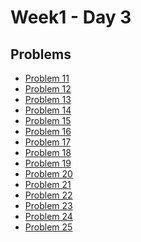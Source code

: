 # Week1 - Day 3

## Problems
- [Problem 11](https://github.com/Harsh-04-h/PIPTP-Prep-2025/blob/main/Week1/Day3/Problem%2011)
- [Problem 12]()
- [Problem 13]()
- [Problem 14]()
- [Problem 15]()
- [Problem 16]()
- [Problem 17]()
- [Problem 18]()
- [Problem 19]()
- [Problem 20]()
- [Problem 21]()
- [Problem 22]()
- [Problem 23]()
- [Problem 24]()
- [Problem 25]()

